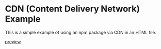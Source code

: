 # CDN (Content Delivery Network) Example

This is a simple example of using an npm package via CDN in an HTML file.

[preview](https://heig-vd-web.github.io/simple-dependency-example/)
